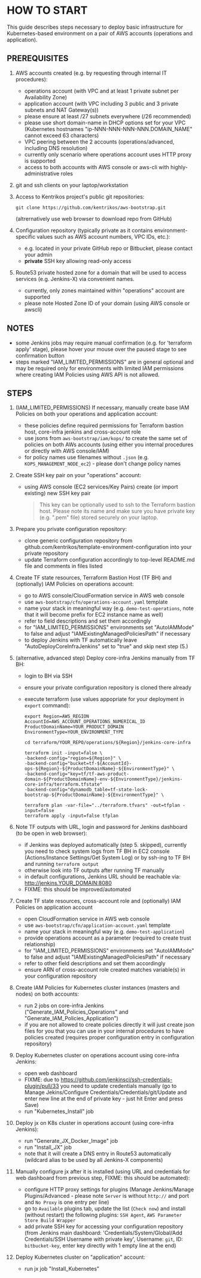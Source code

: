 # HOW TO START

This guide describes steps necessary to deploy basic infrastructure for Kubernetes-based environment
on a pair of AWS accounts (operations and application).

## PREREQUISITES

1. AWS accounts created (e.g. by requesting through internal IT procedures):

    * operations account (with VPC and at least 1 private subnet per Availability Zone)
    * application account (with VPC including 3 public and 3 private subnets and NAT Gateway(s))
    * please ensure at least /27 subnets everywhere (/26 recommended)
    * please use short domain-name in DHCP options set for your VPC (Kubernetes hostnames "ip-NNN-NNN-NNN-NNN.DOMAIN_NAME" cannot exceed 63 characters)
    * VPC peering between the 2 accounts (operations/advanced, including DNS resolution)
    * currently only scenario where operations account uses HTTP proxy is supported
    * access to both accounts with AWS console or aws-cli with highly-administrative roles

2. git and ssh clients on your laptop/workstation

3. Access to Kentrikos project's public git repositories:

    ```shell
    git clone https://github.com/kentrikos/aws-bootstrap.git
    ```

    (altrernatively use web browser to download repo from GitHub)

4. Configuration repository (typically private as it contains environment-specific values such as AWS account numbers, VPC IDs, etc.):
    * e.g. located in your private GitHub repo or Bitbucket, please contact your admin
    * __private__ SSH key allowing read-only access

5. Route53 private hosted zone for a domain that will be used to access services (e.g. Jenkins-X) via convenient names.
    * currently, only zones maintained within "operations" account are supported
    * please note Hosted Zone ID of your domain (using AWS console or awscli)

## NOTES

* some Jenkins jobs may require manual confirmation (e.g. for 'terraform apply' stage), please hover your mouse over the paused stage to see confirmation button
* steps marked "IAM_LIMITED_PERMISSIONS" are in general optional and may be required only for environments with limited IAM permissions where creating IAM Policies using AWS API is not allowed.

## STEPS

1. (IAM_LIMITED_PERMISSIONS) If necessary, manually create base IAM Policies on both your operations and application account:

    * these policies define required permissions for Terraform bastion host, core-infra jenkins and cross-account role
    * use jsons from `aws-bootstrap/iam/kops/` to create the same set of policies on both AWs accounts (using either you internal procedures or directly with AWS console/IAM)
    * for policy names use filenames without `.json` (e.g. `KOPS_MANAGEMENT_NODE_ec2`) - please don't change policy names

2. Create SSH key pair on your "operations" account:

    * using AWS console (EC2 services/Key Pairs) create (or import existing) new SSH key pair

        > This key can be optionally used to ssh to the Terraform bastion host. Please note its name and make sure you have private key (e.g. ".pem" file) stored securely on your laptop.

3. Prepare you private configuration repository:

    * clone generic configuration repository from github.com/kentrikos/template-environment-configuration into your private repository
    * update Terraform configuration accordingly to top-level README.md file and comments in files listed

4. Create TF state resources, Terraform Bastion Host (TF BH) and (optionally) IAM Policies on operations account:

    * go to AWS console/CloudFormation service in AWS web console
    * use `aws-bootstrap/cfn/operations-account.yaml` template
    * name your stack in meaningful way (e.g. `demo-test-operations`, note that it will become prefix for EC2 instance name as well)
    * refer to field descriptions and set them accordingly
    * for "IAM_LIMITED_PERMISSIONS" environments set "AutoIAMMode" to false and adjust "IAMExistingManagedPoliciesPath" if necessary
    * to deploy Jenkins with TF automatically leave "AutoDeployCoreInfraJenkins" set to "true" and skip next step (5.)

5. (alternative, advanced step) Deploy core-infra Jenkins manually from TF BH:

    * login to BH via SSH
    * ensure your private configuration repository is cloned there already
    * execute terraform (use values appopriate for your deployment in `export` command):

      ```shell
      export Region=AWS_REGION AccountId=AWS_ACCOUNT_OPERATIONS_NUMERICAL_ID ProductDomainName=YOUR_PRODUCT_DOMAIN EnvironmentType=YOUR_ENVIRONMENT_TYPE

      cd terraform/YOUR_REPO/operations/${Region}/jenkins-core-infra

      terraform init -input=false \
      -backend-config="region=${Region}" \
      -backend-config="bucket=tf-${AccountId}-ops-${Region}-${ProductDomainName}-${EnvironmentType}" \
      -backend-config="key=tf/tf-aws-product-domain-${ProductDomainName}-env-${EnvironmentType}/jenkins-core-infra/terraform.tfstate"
      -backend-config="dynamodb_table=tf-state-lock-bootstrap-${ProductDomainName}-${EnvironmentType}" \
      
      terraform plan -var-file="../terraform.tfvars" -out=tfplan -input=false
      terraform apply -input=false tfplan
      ```

6. Note TF outputs with URL, login and password for Jenkins dashboard (to be open in web browser):

    * if Jenkins was deployed automatically (step 5. skipped), currently you need to check system logs from TF BH in EC2 console (Actions/Instance Settings/Get System Log) or by ssh-ing to TF BH and running `terraform output`
    * otherwise look into TF outputs after running TF manually
    * in default configurations, Jenkins URL should be reachable via: <http://jenkins.YOUR_DOMAIN:8080>
    * FIXME: this should be improved/automated

7. Create TF state resources, cross-account role and (optionally) IAM Policies on application account

    * open CloudFormation service in AWS web console
    * use `aws-bootstrap/cfn/application-account.yaml` template
    * name your stack in meaningful way (e.g. `demo-test-application`)
    * provide operations account as a parameter (required to create trust relationship)
    * for "IAM_LIMITED_PERMISSIONS" environments set "AutoIAMMode" to false and adjust "IAMExistingManagedPoliciesPath" if necessary
    * refer to other field descriptions and set them accordingly
    * ensure ARN of cross-account role created matches variable(s) in your configuration repository

8. Create IAM Policies for Kubernetes cluster instances (masters and nodes) on both accounts:

    * run 2 jobs on core-infra Jenkins ("Generate_IAM_Policies_Operations" and "Generate_IAM_Policies_Application")
    * if you are not allowed to create policies directly it will just create json files for you that you can use in your internal procedures to have policies created (requires proper configuration entry in configuration repository)

9. Deploy Kubernetes cluster on operations account using core-infra Jenkins:

    * open web dashboard
    * FIXME: due to <https://github.com/jenkinsci/ssh-credentials-plugin/pull/33> you need to update credentials manually (go to Manage Jekins/Configure Credentials/Credentials/git/Update and enter new line at the end of private key - just hit Enter and press Save)
    * run "Kubernetes_Install" job

10. Deploy jx on K8s cluster in operations account (using core-infra Jenkins):

    * run "Generate_JX_Docker_Image" job 
    * run "Install_JX" job
    * note that it will create a DNS entry in Route53 automatically (wildcard alias to be used by all Jenkins-X components)

11. Manually configure jx after it is installed (using URL and credentials for web dashboard from previous step, FIXME: this should be automated):

    * configure HTTP proxy settings for plugins (Manage Jenkins/Manage Plugins/Advanced - please note `Server` is without `http://` and port and `No Proxy` is one entry per line)
    * go to `Available` plugins tab, update the list (`Check now`) and install (without restart) the following plugins: `SSH Agent`, `AWS Parameter Store Build Wrapper`
    * add private SSH key for accessing your configuration repository (from Jenkins main dashboard: 'Credentials/System/Global/Add Credentials/SSH Username with private key', Username: `git`, ID: `bitbucket-key`, enter key directly with 1 empty line at the end)

12. Deploy Kubernetes cluster on "application" account:

    * run jx job  "Install_Kubernetes"
